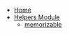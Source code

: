 * [Home](/)
* [Helpers Module](/memory/ "pypely.memory - Documentation")
  * [memorizable](/memory/#memorizable "pypely.memory - Documentation")